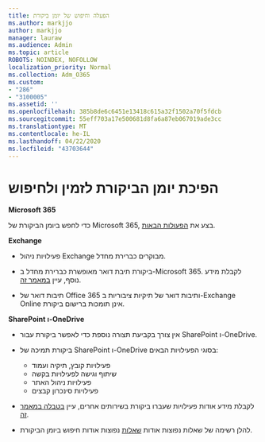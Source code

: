 ```yaml
---
title: הפעלה וחיפוש של יומן ביקורת
ms.author: markjjo
author: markjjo
manager: lauraw
ms.audience: Admin
ms.topic: article
ROBOTS: NOINDEX, NOFOLLOW
localization_priority: Normal
ms.collection: Adm_O365
ms.custom:
- "286"
- "3100005"
ms.assetid: ''
ms.openlocfilehash: 385b8de6c6451e13418c615a32f1502a70f5fdcb
ms.sourcegitcommit: 55eff703a17e500681d8fa6a87eb067019ade3cc
ms.translationtype: MT
ms.contentlocale: he-IL
ms.lasthandoff: 04/22/2020
ms.locfileid: "43703644"
---
```

# <a name="enable-and-search-the-audit-log"></a>הפיכת יומן הביקורת לזמין ולחיפוש

**Microsoft 365**

כדי לחפש ביומן הביקורת של Microsoft 365, בצע את [הפעולות הבאות](https://docs.microsoft.com/office365/securitycompliance/search-the-audit-log-in-security-and-compliance#search-the-audit-log).

**Exchange**

- פעילויות ניהול Exchange מבוקרים כברירת מחדל.

- ביקורת תיבת דואר מאופשרת כברירת מחדל ב-Microsoft 365. לקבלת מידע נוסף, עיין [במאמר זה](https://docs.microsoft.com/office365/securitycompliance/enable-mailbox-auditing).

- תיבות דואר של Office 365 ותיבות דואר של תיקיות ציבוריות ב-Exchange Online אינן תומכות ברישום ביקורת.

**SharePoint ו-OneDrive**

- אין צורך בקביעת תצורה נוספת כדי לאפשר ביקורת עבור SharePoint ו-OneDrive.

- ביקורת תמיכה של SharePoint ו-OneDrive בסוגי הפעילויות הבאים:

    - פעילויות קובץ, תיקיה ועמוד
    - שיתוף וגישה לפעילויות בקשה
    - פעילויות ניהול האתר
    - פעילויות סינכרון קבצים

- לקבלת מידע אודות פעילויות שעברו ביקורת בשירותים אחרים, עיין [בטבלה במאמר זה](https://docs.microsoft.com/office365/securitycompliance/search-the-audit-log-in-security-and-compliance#audited-activities).

- להלן רשימה של שאלות נפוצות אודות [שאלות](https://docs.microsoft.com/office365/securitycompliance/search-the-audit-log-in-security-and-compliance#frequently-asked-questions) נפוצות אודות חיפוש ביומן הביקורת.